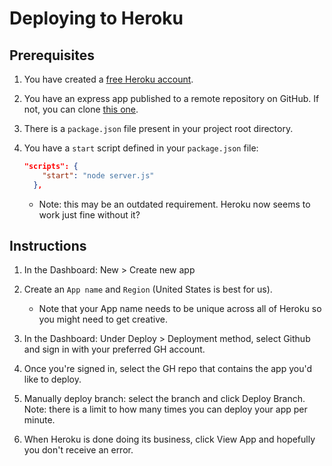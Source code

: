 # Deploying to Heroku
## Prerequisites
1. You have created a [free Heroku account](https://signup.heroku.com/).
2. You have an express app published to a remote repository on GitHub. If not, you can clone [this one](https://github.com/sait-wbdv/hello-express).
3. There is a `package.json` file present in your project root directory.
4. You have a `start` script defined in your `package.json` file:

    ```json
    "scripts": {
        "start": "node server.js"
      },
    ```

    - Note: this may be an outdated requirement. Heroku now seems to work just fine without it?

## Instructions
1. In the Dashboard: New > Create new app
2. Create an `App name` and `Region` (United States is best for us).
    - Note that your App name needs to be unique across all of Heroku so you might need to get creative.
    
3. In the Dashboard: Under Deploy > Deployment method, select Github and sign in with your preferred GH account.
4. Once you're signed in, select the GH repo that contains the app you'd like to deploy.
5. Manually deploy branch: select the branch and click Deploy Branch. Note: there is a limit to how many times you can deploy your app per minute.
6. When Heroku is done doing its business, click View App and hopefully you don't receive an error.